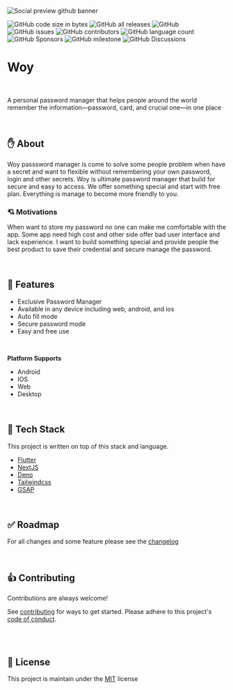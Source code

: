 ![Social preview github banner](https://github.com/sonibble/woy/assets/54091887/693c26db-b800-4d68-b776-a9c36d4d626c)

![GitHub code size in bytes](https://img.shields.io/github/languages/code-size/sonibble/woy?color=green&label=Size&logo=leaflet&logoColor=white)
![GitHub all releases](https://img.shields.io/github/downloads/sonibble/woy/total?label=Downloads&logo=adonisjs)
![GitHub](https://img.shields.io/github/license/sonibble/woy)
![GitHub issues](https://img.shields.io/github/issues/sonibble/woy)
![GitHub contributors](https://img.shields.io/github/contributors/sonibble/woy)
![GitHub language count](https://img.shields.io/github/languages/count/sonibble/woy)
![GitHub Sponsors](https://img.shields.io/github/sponsors/nyomansunima)
![GitHub milestone](https://img.shields.io/github/milestones/issues-open/sonibble/woy/1)
![GitHub Discussions](https://img.shields.io/github/discussions/sonibble/woy)

# Woy

<br/>

A personal password manager that helps people around the world remember the information—password, card, and crucial one—in one place

<br/>

## ✋ About

Woy passsword manager is come to solve some people problem when have a secret and want to flexible without remembering your own password, login and other secrets. Woy is ultimate password manager that build for secure and easy to access. We offer something special and start with free plan. Everything is manage to become more friendly to you.

### 💘 Motivations

When want to store my password no one can make me comfortable with the app. Some app need high cost and other side offer bad user interface and lack experience. I want to build something special and provide people the best product to save their credential and secure manage the password.

<br/>

## 🎉 Features

- Exclusive Password Manager
- Available in any device including web, android, and ios
- Auto fill mode
- Secure password mode
- Easy and free use

<br/>

**Platform Supports**

- Android
- IOS
- Web
- Desktop

<br/>

## 🚜 Tech Stack

This project is written on top of this stack and language.

- [Flutter](https://flutter.dev)
- [NextJS](https://nextjs.org/)
- [Deno](https://deno.com)
- [Tailwindcss](https://tailwindcss.com)
- [GSAP](https://greensock.com/gsap/)

<br/>

## ✅ Roadmap

For all changes and some feature please see the [changelog](./CHANGELOG.md)

<br/>

## 👍 Contributing

Contributions are always welcome!

See [contributing](CONTRIBUTING.md) for ways to get started.
Please adhere to this project's [code of conduct](CODE_OF_CONDUCT.md).

<br/>
<br/>

## 🪪 License

This project is maintain under the [MIT](https://choosealicense.com/licenses/mit/) license
